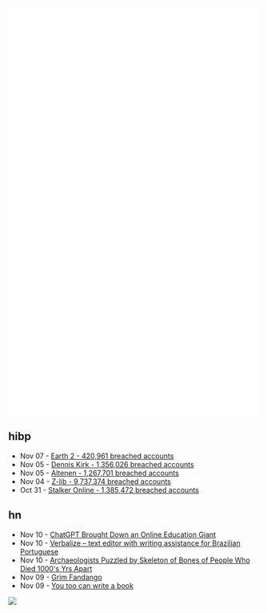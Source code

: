 ![Metrics](https://raw.githubusercontent.com/phixion/phixion/master/metrics.svg)

## hibp

<!--
for https://github.com/phixion/phixion/blob/main/.github/workflows/feeds.yml
-->
<!--START_SECTION:haveibeenpwnd-->
- Nov 07 - [Earth 2 - 420,961 breached accounts](https://haveibeenpwned.com/PwnedWebsites#Earth2)
- Nov 05 - [Dennis Kirk - 1,356,026 breached accounts](https://haveibeenpwned.com/PwnedWebsites#DennisKirk)
- Nov 05 - [Altenen - 1,267,701 breached accounts](https://haveibeenpwned.com/PwnedWebsites#Altenen)
- Nov 04 - [Z-lib - 9,737,374 breached accounts](https://haveibeenpwned.com/PwnedWebsites#ZLib)
- Oct 31 - [Stalker Online - 1,385,472 breached accounts](https://haveibeenpwned.com/PwnedWebsites#StalkerOnline)
<!--END_SECTION:haveibeenpwnd-->

## hn

<!--
for https://github.com/phixion/phixion/blob/main/.github/workflows/feeds.yml
-->
<!--START_SECTION:hn-->
- Nov 10 - [ChatGPT Brought Down an Online Education Giant](https://www.wsj.com/tech/ai/how-chatgpt-brought-down-an-online-education-giant-200b4ff2)
- Nov 10 - [Verbalize – text editor with writing assistance for Brazilian Portuguese](https://news.ycombinator.com/item?id=42097996)
- Nov 10 - [Archaeologists Puzzled by Skeleton of Bones of People Who Died 1000's Yrs Apart](https://www.smithsonianmag.com/smart-news/archaeologists-are-bewildered-by-a-skeleton-made-from-the-bones-of-at-least-eight-people-who-died-thousands-of-years-apart-180985419/)
- Nov 09 - [Grim Fandango](https://www.filfre.net/2024/11/grim-fandango/)
- Nov 09 - [You too can write a book](https://parentheticallyspeaking.org/articles/write-a-book/)
<!--END_SECTION:hn-->

<!--
for https://yhype.me
-->
![](https://hit.yhype.me/github/profile?user_id=13013670)
